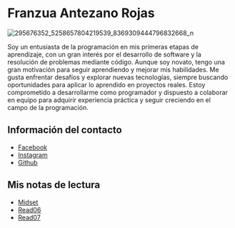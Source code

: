 # Franzua Antezano Rojas

![295676352_5258657804219539_8369309444796832668_n](https://github.com/user-attachments/assets/d3b38ba2-5ccb-4e20-8b8f-c9fb3da92aa1)

Soy un entusiasta de la programación en mis primeras etapas de aprendizaje, con un gran interés por el desarrollo de software y la resolución de 
problemas mediante código. Aunque soy novato, tengo una gran motivación para seguir aprendiendo y mejorar mis habilidades. Me gusta enfrentar 
desafíos y explorar nuevas tecnologías, siempre buscando oportunidades para aplicar lo aprendido en proyectos reales. Estoy comprometido a desarrollarme 
como programador y dispuesto a colaborar en equipo para adquirir experiencia práctica y seguir creciendo en el campo de la programación.

## Información del contacto

- [Facebook](https://www.facebook.com/franzua.antezanorojas)
- [Instagram](https://www.instagram.com/franz1_to/?hl=es)
- [Github](https://github.com/Franz7-bot)

## Mis notas de lectura

- [Midset](./mindset.md)
- [Read06](./read06.md)
- [Read07](./read07.md)
